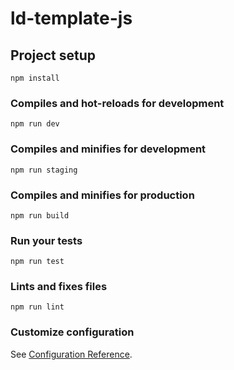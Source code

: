 # ld-template-js

## Project setup
```
npm install
```

### Compiles and hot-reloads for development
```
npm run dev
```

### Compiles and minifies for development
```
npm run staging
```

### Compiles and minifies for production
```
npm run build
```

### Run your tests
```
npm run test
```

### Lints and fixes files
```
npm run lint
```

### Customize configuration
See [Configuration Reference](https://cli.vuejs.org/config/).
